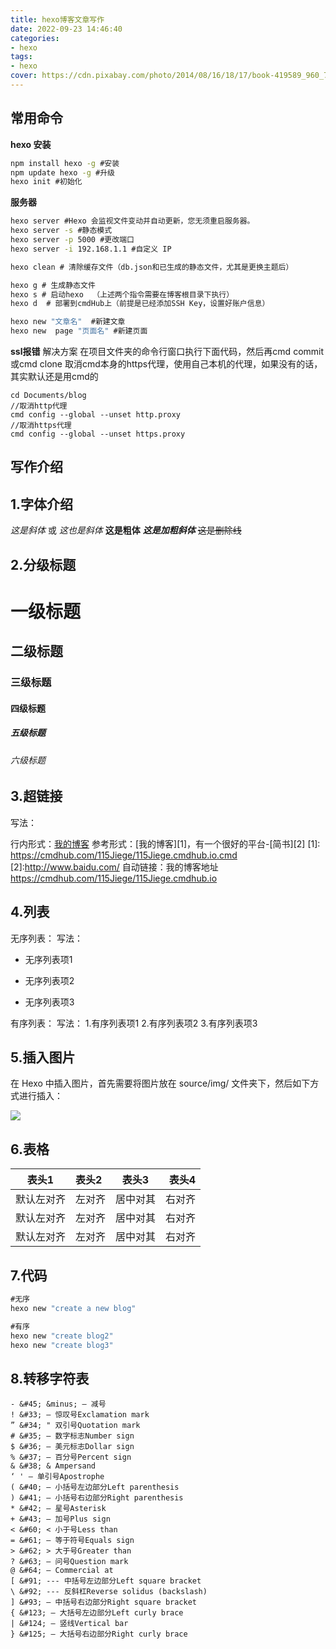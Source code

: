 ```yaml
---
title: hexo博客文章写作
date: 2022-09-23 14:46:40
categories:
- hexo
tags:
- hexo
cover: https://cdn.pixabay.com/photo/2014/08/16/18/17/book-419589_960_720.jpg
---
```

## 常用命令 ##
**hexo 安装**
```cmd
npm install hexo -g #安装
npm update hexo -g #升级
hexo init #初始化
```
<!--more-->
**服务器** 
```cmd
hexo server #Hexo 会监视文件变动并自动更新，您无须重启服务器。
hexo server -s #静态模式
hexo server -p 5000 #更改端口
hexo server -i 192.168.1.1 #自定义 IP

hexo clean # 清除缓存文件（db.json和已生成的静态文件，尤其是更换主题后） 

hexo g # 生成静态文件
hexo s # 启动hexo  （上述两个指令需要在博客根目录下执行）
hexo d  # 部署到cmdHub上（前提是已经添加SSH Key，设置好账户信息）
```

```cmd
hexo new "文章名"  #新建文章
hexo new  page "页面名" #新建页面
```

**ssl报错**
解决方案
在项目文件夹的命令行窗口执行下面代码，然后再cmd commit 或cmd clone
取消cmd本身的https代理，使用自己本机的代理，如果没有的话，其实默认还是用cmd的
```CMD
cd Documents/blog
//取消http代理
cmd config --global --unset http.proxy
//取消https代理 
cmd config --global --unset https.proxy
```

## 写作介绍 ##
## 1.字体介绍
*这是斜体* 或 _这也是斜体_ 
**这是粗体**
***这是加粗斜体***
~~这是删除线~~
## 2.分级标题
# 一级标题
## 二级标题
### 三级标题
#### 四级标题
##### 五级标题
###### 六级标题
## 3.超链接
写法：

行内形式：[我的博客](https://cmdhub.com/115Jiege/115Jiege.cmdhub.io.cmd)
参考形式：[我的博客][1]，有一个很好的平台-[简书][2]
[1]: https://cmdhub.com/115Jiege/115Jiege.cmdhub.io.cmd
[2]:http://www.baidu.com/
自动链接：我的博客地址<https://cmdhub.com/115Jiege/115Jiege.cmdhub.io>

## 4.列表
无序列表：
写法：

* 无序列表项1
+ 无序列表项2
- 无序列表项3

有序列表：
写法：
1.有序列表项1
2.有序列表项2
3.有序列表项3

## 5.插入图片
在 Hexo 中插入图片，首先需要将图片放在 source/img/ 文件夹下，然后如下方式进行插入：

![](https://timgsa.baidu.com/timg?image&quality=80&size=b9999_10000&sec=1535014836&di=fafdb400041dc371b853cfb3fcc7b851&imgtype=jpg&er=1&src=http%3A%2F%2Fscdn.file1.gk99.com%2Fphoto%2F2015-09%2F2015-09-11%2F14419580206489.jpg)

## 6.表格
| 表头1|表头2|表头3|表头4
|-| :- | :-: | -: |
|默认左对齐|左对齐|居中对其|右对齐|
|默认左对齐|左对齐|居中对其|右对齐|
|默认左对齐|左对齐|居中对其|右对齐|
## 7.代码

```cmd
#无序
hexo new "create a new blog"
``` 
```cmd
#有序
hexo new "create blog2"
hexo new "create blog3"
```

## 8.转移字符表
```
- &#45; &minus; — 减号
! &#33; — 惊叹号Exclamation mark 
” &#34; " 双引号Quotation mark 
# &#35; — 数字标志Number sign 
$ &#36; — 美元标志Dollar sign 
% &#37; — 百分号Percent sign 
& &#38; & Ampersand 
‘ ' — 单引号Apostrophe 
( &#40; — 小括号左边部分Left parenthesis 
) &#41; — 小括号右边部分Right parenthesis 
* &#42; — 星号Asterisk 
+ &#43; — 加号Plus sign 
< &#60; < 小于号Less than 
= &#61; — 等于符号Equals sign 
> &#62; > 大于号Greater than 
? &#63; — 问号Question mark 
@ &#64; — Commercial at 
[ &#91; --- 中括号左边部分Left square bracket 
\ &#92; --- 反斜杠Reverse solidus (backslash) 
] &#93; — 中括号右边部分Right square bracket 
{ &#123; — 大括号左边部分Left curly brace 
| &#124; — 竖线Vertical bar 
} &#125; — 大括号右边部分Right curly brace
```